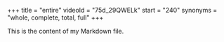 +++
title = "entire"
videoId = "75d_29QWELk"
start = "240"
synonyms = "whole, complete, total, full"
+++

This is the content of my Markdown file.